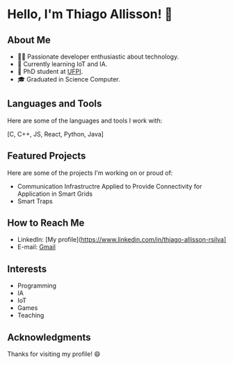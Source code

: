 # Hello, I'm Thiago Allisson! 👋

## About Me

- 👨‍💻 Passionate developer enthusiastic about technology.
- 🌱 Currently learning IoT and IA.
- 💼 PhD student at [UFPI](https://ufpi.br/).
- 🎓 Graduated in Science Computer.

## Languages and Tools

Here are some of the languages and tools I work with:

[C, C++, JS, React, Python, Java]

## Featured Projects

Here are some of the projects I'm working on or proud of:

- Communication Infrastructre Applied to Provide Connectivity for Application in Smart Grids
- Smart Traps

## How to Reach Me

- LinkedIn: [My profile](https://www.linkedin.com/in/thiago-allisson-rsilva]
- E-mail: [Gmail](thiago.allisson@ufpi.edu.br)

## Interests

- Programming
- IA
- IoT
- Games
- Teaching

## Acknowledgments

Thanks for visiting my profile! 😄
